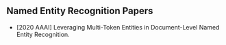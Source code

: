 ## Named Entity Recognition Papers
- [2020 AAAI] Leveraging Multi-Token Entities in Document-Level Named Entity Recognition.
